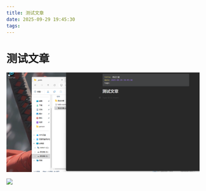 ```yaml
---
title: 测试文章
date: 2025-09-29 19:45:30
tags:
---
```


# 测试文章

![](测试文章/assets/2025-09-29-19-45-46-image.png)

![](assets/2025-09-29-19-45-46-image.png)
